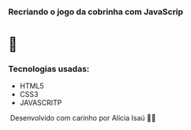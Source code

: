 ### Recriando o jogo da cobrinha com JavaScrip



# :snake:

### Tecnologias usadas:

- HTML5
- CSS3
- JAVASCRITP







​                                   Desenvolvido com carinho por Alícia Isaú 💜🚀
